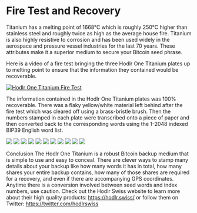# Fire Test and Recovery
Titanium has a melting point of 1668°C which is roughly 250°C higher than stainless steel and roughly twice as high as the average house fire. Titanium is also highly resistive to corrosion and has been used widely in the aerospace and pressure vessel industries for the last 70 years. These attributes make it a superior medium to secure your Bitcoin seed phrase. 

Here is a video of a fire test bringing the three Hodlr One Titanium plates up to melting point to ensure that the information they contained would be recoverable. 

[![Hodlr One Titanium Fire Test](/assets/video_thumbnail.png)](https://media.econoalchemist.com/w/h2Ny2A4PwHAuYPeFKX9Sy6 "Hodlr One Titanium Fire Test")

The information contained in the Hodlr One Titanium plates was 100% recoverable. There was a flaky yellow/white material left behind after the fire test which was cleared off using a brass-bristle brush. Then the numbers stamped in each plate were transcribed onto a piece of paper and then converted back to the corresponding words using the 1-2048 indexed BIP39 English word list. 

![](assets/hodlr_36.jpg)
![](assets/hodlr_37.jpg)
![](assets/hodlr_38.jpg)
![](assets/hodlr_41.jpg)
![](assets/hodlr_42.jpg)
![](assets/hodlr_44.jpg)
![](assets/hodlr_45.jpg)
![](assets/hodlr_46.jpg)
![](assets/hodlr_48.jpg)
![](assets/hodlr_49.jpg)
![](assets/hodlr_52.jpg)

Conclusion
The Hodlr One Titanium is a robust Bitcoin backup medium that is simple to use and easy to conceal. There are clever ways to stamp many details about your backup like how many words it has in total, how many shares your entire backup contains, how many of those shares are required for a recovery, and even if there are accompanying GPS coordinates. Anytime there is a conversion involved between seed words and index numbers, use caution. Check out the Hodlr Swiss website to learn more about their high quality products: https://hodlr.swiss/ or follow them on Twitter: https://twitter.com/hodlrswiss
